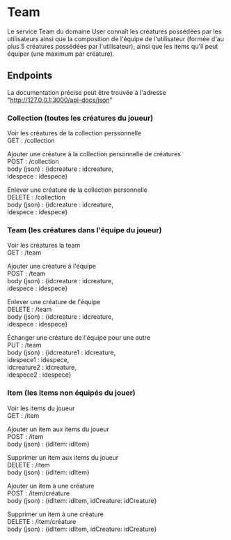 # Team

Le service Team du domaine User connaît les créatures possédées par les utilisateurs ainsi que la composition de l'équipe de l'utilisateur (formée d'au plus 5 créatures possédées par l'utilisateur), ainsi que les items qu'il peut équiper (une maximum par créature).

## Endpoints

La documentation précise peut être trouvée à l'adresse "http://127.0.0.1:3000/api-docs/json"

### Collection (toutes les créatures du joueur)

Voir les créatures de la collection perssonnelle  
GET : /collection

Ajouter une créature à la collection personnelle de créatures  
POST : /collection  
body (json) : {idcreature : idcreature,  
                idespece : idespece}

Enlever une créature de la collection personnelle  
DELETE : /collection  
body (json) : {idcreature : idcreature,  
                idespece : idespece}

### Team (les créatures dans l'équipe du joueur)

Voir les créatures la team  
GET : /team

Ajouter une créature à l'équipe  
POST : /team  
body (json) : {idcreature : idcreature,  
                idespece : idespece}

Enlever une créature de l'équipe  
DELETE : /team  
body (json) : {idcreature : idcreature,  
                idespece : idespece}

Échanger une créature de l'équipe pour une autre  
PUT : /team  
body (json) : {idcreature1 : idcreature,  
                idespece1 : idespece,  
                idcreature2 : idcreature,  
                idespece2 : idespece}

### Item (les items non équipés du jouer)

Voir les items du joueur  
GET : /item

Ajouter un item aux items du joueur  
POST : /item  
body (json) : {idItem: idItem}

Supprimer un item aux items du joueur  
DELETE : /item  
body (json) : {idItem: idItem}

Ajouter un item à une créature  
POST : /item/créature  
body (json) : {idItem: idItem,
                idCreature: idCreature}

Supprimer un item à une créature   
DELETE : /item/créature  
body (json) : {idItem: idItem,
                idCreature: idCreature}
